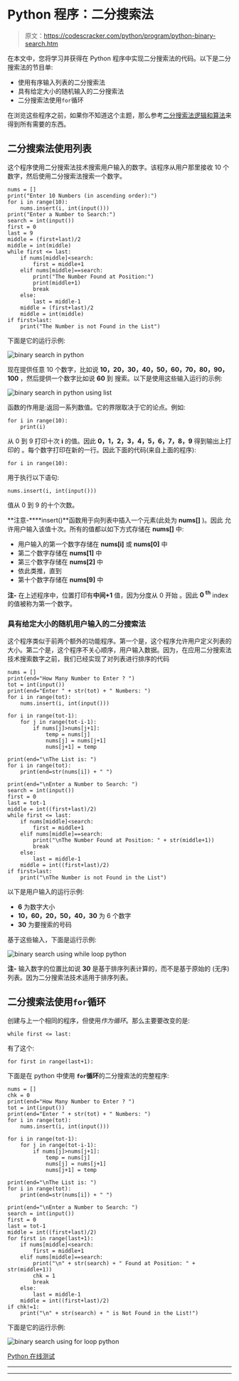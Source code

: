 # Python 程序：二分搜索法

> 原文：<https://codescracker.com/python/program/python-binary-search.htm>

在本文中，您将学习并获得在 Python 程序中实现二分搜索法的代码。以下是二分搜索法的节目单:

*   使用有序输入列表的二分搜索法
*   具有给定大小的随机输入的二分搜索法
*   二分搜索法使用`for`循环

在浏览这些程序之前，如果你不知道这个主题，那么参考[二分搜索法逻辑和算法](/computer-fundamental/binary-search.htm)来得到所有需要的东西。

## 二分搜索法使用列表

这个程序使用二分搜索法技术搜索用户输入的数字。该程序从用户那里接收 10 个数字，然后使用二分搜索法搜索一个数字。

```
nums = []
print("Enter 10 Numbers (in ascending order):")
for i in range(10):
    nums.insert(i, int(input()))
print("Enter a Number to Search:")
search = int(input())
first = 0
last = 9
middle = (first+last)/2
middle = int(middle)
while first <= last:
    if nums[middle]<search:
        first = middle+1
    elif nums[middle]==search:
        print("The Number Found at Position:")
        print(middle+1)
        break
    else:
        last = middle-1
    middle = (first+last)/2
    middle = int(middle)
if first>last:
    print("The Number is not Found in the List")
```

下面是它的运行示例:

![binary search in python](img/66309750b8d8c4f8933c17aa23407a10.png)

现在提供任意 10 个数字，比如说 **10，20，30，40，50，60，70，80，90，100** ，然后提供一个数字比如说 **60** 到 搜索。以下是使用这些输入运行的示例:

![binary search in python using list](img/cd4010fdc46bd16f40c6d78aa88660c9.png)

函数的作用是:返回一系列数值。它的界限取决于它的论点。例如:

```
for i in range(10):
    print(i)
```

从 0 到 9 打印十次 **i** 的值。因此 **0，1，2，3，4，5，6，7，8，9** 得到输出上打印的 。每个数字打印在新的一行。因此下面的代码(来自上面的程序):

```
for i in range(10):
```

用于执行以下语句:

```
nums.insert(i, int(input()))
```

值从 0 到 9 的十个次数。

**注意-****insert()**函数用于向列表中插入一个元素(此处为 **nums[]** )。因此 允许用户输入该值十次。所有的值都以如下方式存储在 **nums[]** 中:

*   用户输入的第一个数字存储在 **nums[i]** 或 **nums[0]** 中
*   第二个数字存储在 **nums[1]** 中
*   第三个数字存储在 **nums[2]** 中
*   依此类推，直到
*   第十个数字存储在 **nums[9]** 中

**注-** 在上述程序中，位置打印有**中间+1** 值，因为分度从 0 开始 。因此 **0 <sup>th</sup>** index 的值被称为第一个数字。

### 具有给定大小的随机用户输入的二分搜索法

这个程序类似于前两个额外的功能程序。第一个是，这个程序允许用户定义列表的大小。第二个是，这个程序不关心顺序，用户输入数据。因为，在应用二分搜索法技术搜索数字之前，我们已经实现了对列表进行排序的代码

```
nums = []
print(end="How Many Number to Enter ? ")
tot = int(input())
print(end="Enter " + str(tot) + " Numbers: ")
for i in range(tot):
    nums.insert(i, int(input()))

for i in range(tot-1):
    for j in range(tot-i-1):
        if nums[j]>nums[j+1]:
            temp = nums[j]
            nums[j] = nums[j+1]
            nums[j+1] = temp

print(end="\nThe List is: ")
for i in range(tot):
    print(end=str(nums[i]) + " ")

print(end="\nEnter a Number to Search: ")
search = int(input())
first = 0
last = tot-1
middle = int((first+last)/2)
while first <= last:
    if nums[middle]<search:
        first = middle+1
    elif nums[middle]==search:
        print("\nThe Number Found at Position: " + str(middle+1))
        break
    else:
        last = middle-1
    middle = int((first+last)/2)
if first>last:
    print("\nThe Number is not Found in the List")
```

以下是用户输入的运行示例:

*   **6** 为数字大小
*   **10，60，20，50，40，30** 为 6 个数字
*   **30** 为要搜索的号码

基于这些输入，下面是运行示例:

![binary search using while loop python](img/141b4156526596079f104e6dc235bbff.png)

**注-** 输入数字的位置比如说 **30** 是基于排序列表计算的，而不是基于原始的 (无序)列表。因为二分搜索法技术适用于排序列表。

## 二分搜索法使用`for`循环

创建与上一个相同的程序，但使用*作为循环*。那么主要要改变的是:

```
while first <= last:
```

有了这个:

```
for first in range(last+1):
```

下面是在 python 中使用 **`for`循环**的二分搜索法的完整程序:

```
nums = []
chk = 0
print(end="How Many Number to Enter ? ")
tot = int(input())
print(end="Enter " + str(tot) + " Numbers: ")
for i in range(tot):
    nums.insert(i, int(input()))

for i in range(tot-1):
    for j in range(tot-i-1):
        if nums[j]>nums[j+1]:
            temp = nums[j]
            nums[j] = nums[j+1]
            nums[j+1] = temp

print(end="\nThe List is: ")
for i in range(tot):
    print(end=str(nums[i]) + " ")

print(end="\nEnter a Number to Search: ")
search = int(input())
first = 0
last = tot-1
middle = int((first+last)/2)
for first in range(last+1):
    if nums[middle]<search:
        first = middle+1
    elif nums[middle]==search:
        print("\n" + str(search) + " Found at Position: " + str(middle+1))
        chk = 1
        break
    else:
        last = middle-1
    middle = int((first+last)/2)
if chk!=1:
    print("\n" + str(search) + " is Not Found in the List!")
```

下面是它的运行示例:

![binary search using for loop python](img/98180272d8b3b03a2d97417a4b712d8a.png)

[Python 在线测试](/exam/showtest.php?subid=10)

* * *

* * *